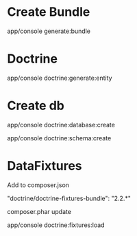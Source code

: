 # Create Bundle

app/console generate:bundle

# Doctrine

app/console doctrine:generate:entity

# Create db

app/console doctrine:database:create

app/console doctrine:schema:create

# DataFixtures

Add to composer.json

"doctrine/doctrine-fixtures-bundle": "2.2.*"

composer.phar update

app/console doctrine:fixtures:load